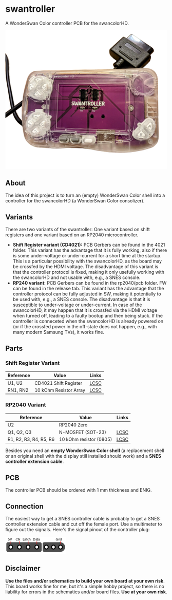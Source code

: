# swantroller
A WonderSwan Color controller PCB for the swancolorHD.

<img src="./res/swantrollere3.png" alt="drawing" width="700"/>

## About
The idea of this project is to turn an (empty) WonderSwan Color shell into a controller for the swancolorHD (a WonderSwan Color consolizer).

## Variants
There are two variants of the swantroller: One variant based on shift registers and one variant based on an RP2040 microcontroller.
* **Shift Register variant (CD4021):** PCB Gerbers can be found in the 4021 folder.
This variant has the advantage that it is fully working, also if there is some under-voltage or under-current for a short time at the startup.
This is a particular possibility with the swancolorHD, as the board may be crossfed by the HDMI voltage.
The disadvantage of this variant is that the controller protocol is fixed, making it only usefully working with the swancolorHD and not usable with, e.g., a SNES console.
* **RP240 variant:** PCB Gerbers can be found in the rp2040/pcb folder.
FW can be found in the release tab.
This variant has the advantage that the controller protocol can be fully adjusted in SW, making it potentially to be used with, e.g., a SNES console.
The disadvantage is that it is susceptible to under-voltage or under-current.
In case of the swancolorHD, it may happen that it is crossfed via the HDMI voltage when turned off, leading to a faulty bootup and then being stuck.
If the controller is conneceted when the swancolorHD is already powered on (or if the crossfed power in the off-state does not happen, e.g., with many modern Samsung TVs), it works fine.

## Parts
### Shift Register Variant
| **Reference** | **Value**| **Links**
|---------------|----------|----------|
| U1, U2        | CD4021 Shift Register |[LCSC](https://www.lcsc.com/product-detail/Shift-Registers_Texas-Instruments-CD4021BM96_C134120.html)|
| RN1, RN2           | 10 kOhm Resistor Array |[LCSC](https://www.lcsc.com/product-detail/Resistor-Networks-Arrays_UNI-ROYAL-Uniroyal-Elec-16P8WGF1002T4E_C422188.html)|

### RP2040 Variant
| **Reference** | **Value**| **Links**
|---------------|----------|----------|
| U2        | RP2040 Zero ||
| Q1, Q2, Q3 | N-MOSFET (SOT-23) | [LCSC](https://www.lcsc.com/product-detail/MOSFETs_Shikues-BSS138_C112239.html) |
| R1, R2, R3, R4, R5, R6 | 10 kOhm resistor (0805) | [LCSC](https://www.lcsc.com/product-detail/Chip-Resistor-Surface-Mount_UNI-ROYAL-Uniroyal-Elec-0805W8F1002T5E_C17414.html) |


Besides you need an **empty WonderSwan Color shell** (a replacement shell or an original shell with the display still installed should work) and a **SNES controller extension cable**.

## PCB
The controller PCB should be ordered with 1 mm thickness and ENIG.

## Connection
The easiest way to get a SNES controller cable is probably to get a SNES controller extension cable and cut off the female port.
Use a multimeter to figure out the signals.
Here's the signal pinout of the controller plug:

![SNES pinput](./res/snes.png "SNES pinout")

## Disclaimer
**Use the files and/or schematics to build your own board at your own risk**.
This board works fine for me, but it's a simple hobby project, so there is no liability for errors in the schematics and/or board files.
**Use at your own risk**.

